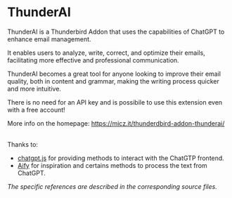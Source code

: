 <h1>ThunderAI</h1>

ThunderAI is a Thunderbird Addon that uses the capabilities of ChatGPT to enhance email management.

It enables users to analyze, write, correct, and optimize their emails, facilitating more effective and professional communication.

ThunderAI becomes a great tool for anyone looking to improve their email quality, both in content and grammar, making the writing process quicker and more intuitive. 

There is no need for an API key and is possibile to use this extension even with a free account!

More info on the homepage: https://micz.it/thunderdbird-addon-thunderai/


<br>Thanks to:
<ul><li><a href="https://github.com/KudoAI/chatgpt.js">chatgpt.js</a> for providing methods to interact with the ChatGTP frontend.</li>
<li><a href="https://github.com/ali-raheem/Aify">Aify</a> for inspiration and certains methods to process the text from ChatGPT.</li>
</ul>
<i>The specific references are described in the corresponding source files.</i>
